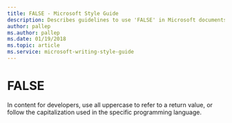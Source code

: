 ```yaml
---
title: FALSE - Microsoft Style Guide
description: Describes guidelines to use 'FALSE' in Microsoft documents and provides alternate examples.
author: pallep
ms.author: pallep
ms.date: 01/19/2018
ms.topic: article
ms.service: microsoft-writing-style-guide
---
```


# FALSE

In
content for developers, use all uppercase to refer to a return value,
or follow the capitalization used in the specific programming
language.
